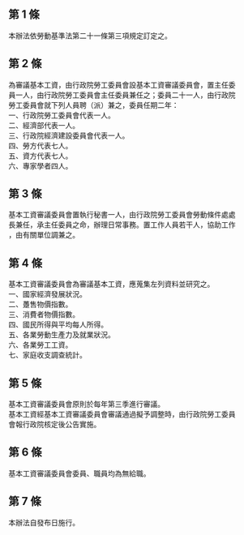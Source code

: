 第 1 條
-------
本辦法依勞動基準法第二十一條第三項規定訂定之。

第 2 條
-------
為審議基本工資，由行政院勞工委員會設基本工資審議委員會，置主任委  
員一人，由行政院勞工委員會主任委員兼任之；委員二十一人，由行政院  
勞工委員會就下列人員聘（派）兼之，委員任期二年：  
一、行政院勞工委員會代表一人。  
二、經濟部代表一人。  
三、行政院經濟建設委員會代表一人。  
四、勞方代表七人。  
五、資方代表七人。  
六、專家學者四人。

第 3 條
-------
基本工資審議委員會置執行秘書一人，由行政院勞工委員會勞動條件處處  
長兼任，承主任委員之命，辦理日常事務。置工作人員若干人，協助工作  
，由有關單位調兼之。

第 4 條
-------
基本工資審議委員會為審議基本工資，應蒐集左列資料並研究之。  
一、國家經濟發展狀況。  
二、躉售物價指數。  
三、消費者物價指數。  
四、國民所得與平均每人所得。  
五、各業勞動生產力及就業狀況。  
六、各業勞工工資。  
七、家庭收支調查統計。

第 5 條
-------
基本工資審議委員會原則於每年第三季進行審議。  
基本工資經基本工資審議委員會審議通過擬予調整時，由行政院勞工委員  
會報行政院核定後公告實施。

第 6 條
-------
基本工資審議委員會委員、職員均為無給職。

第 7 條
-------
本辦法自發布日施行。　　　

